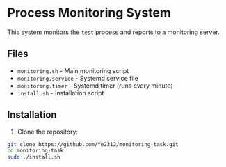 # Process Monitoring System

This system monitors the `test` process and reports to a monitoring server.

## Files

- `monitoring.sh` - Main monitoring script
- `monitoring.service` - Systemd service file
- `monitoring.timer` - Systemd timer (runs every minute)
- `install.sh` - Installation script

## Installation

1. Clone the repository:
```bash
git clone https://github.com/Ye2312/monitoring-task.git
cd monitoring-task
sudo ./install.sh
